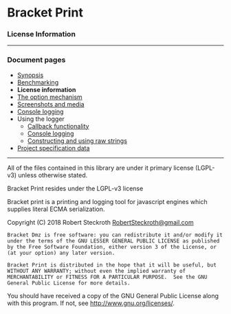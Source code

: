 # Bracket Print
### License Information

---
### Document pages
* [Synopsis](https://github.com/restarian/bracket_print/blob/master/docs/README.md)
* [Benchmarking](https://github.com/restarian/bracket_print/blob/master/docs/benchmarks.md)
* **License information**
* [The option mechanism](https://github.com/restarian/bracket_print/blob/master/docs/options.md)
* [Screenshots and media](https://github.com/restarian/bracket_print/blob/master/docs/screenshot.md)
* [Console logging](https://github.com/restarian/bracket_print/blob/master/docs/style_map.md)
* Using the logger
  * [Callback functionality](https://github.com/restarian/bracket_print/blob/master/docs/using_the_logger/as_callback.md)
  * [Console logging](https://github.com/restarian/bracket_print/blob/master/docs/using_the_logger/as_logger.md)
  * [Constructing and using raw strings](https://github.com/restarian/bracket_print/blob/master/docs/using_the_logger/as_string.md)
* [Project specification data](https://github.com/restarian/bracket_print/blob/master/docs/specification.md)

---

All of the files contained in this library are under it primary license (LGPL-v3) unless otherwise stated.

 Bracket Print resides under the LGPL-v3 license

 Bracket print is a printing and logging tool for javascript engines which supplies literal ECMA serialization.

 Copyright (C) 2018 Robert Steckroth [<RobertSteckroth@gmail.com>](mailto:RobertSteckroth@gmail.com)

	Bracket Dmz is free software: you can redistribute it and/or modify it under the terms of the GNU LESSER GENERAL PUBLIC LICENSE as published by the Free Software Foundation, either version 3 of the License, or (at your option) any later version.

	Bracket Print is distributed in the hope that it will be useful, but WITHOUT ANY WARRANTY; without even the implied warranty of MERCHANTABILITY or FITNESS FOR A PARTICULAR PURPOSE.  See the GNU General Public License for more details.  

You should have received a copy of the GNU General Public License along with this program.  If not, see <http://www.gnu.org/licenses/>.


